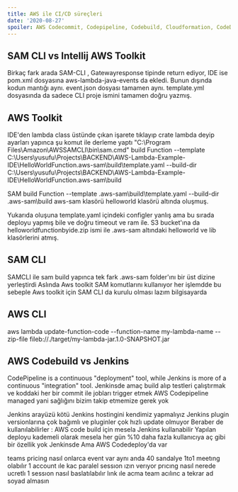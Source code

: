 ```yaml
---
title: AWS ile CI/CD süreçleri
date: '2020-08-27'
spoiler: AWS Codecommit, Codepipeline, Codebuild, Cloudformation, CodeDeploy, SAM CLI, AWS CLI, AWS Toolkit
---
```


## SAM CLI vs Intellij AWS Toolkit

Birkaç fark arada 
SAM-CLI , Gatewayresponse tipinde return ediyor, IDE ise pom.xml dosyasına aws-lambda-java-events da ekledi.
Bunun dışında kodun mantığı aynı. event.json dosyası tamamen aynı. template.yml dosyasında da sadece CLI proje ismini tamamen doğru yazmış.

## AWS Toolkit

IDE'den lambda class üstünde çıkan işarete tıklayıp crate lambda deyip ayarları yapınca şu komut ile derleme yaptı
"C:\Program Files\Amazon\AWSSAMCLI\bin\sam.cmd" build Function --template C:\Users\yusufu\Projects\BACKEND\AWS-Lambda-Example-IDE\HelloWorldFunction\.aws-sam\build\template.yaml --build-dir C:\Users\yusufu\Projects\BACKEND\AWS-Lambda-Example-IDE\HelloWorldFunction\.aws-sam\build

SAM build Function --template .aws-sam\build\template.yaml --build-dir .aws-sam\build
aws-sam klasörü helloworld klasörü altında oluşmuş.

Yukarıda oluşuna template.yaml içindeki configler yanlış ama bu sırada deployu yapmış bile ve doğru timeout ve ram ile.
S3 bucket'ına da helloworldfunctionbyide.zip ismi ile .aws-sam altındaki helloworld ve lib klasörlerini atmış.

## SAM CLI
SAMCLI ile sam build yapınca tek fark .aws-sam folder'ını bir üst dizine yerleştirdi
Aslında Aws toolkit SAM komutlarını kullanıyor her işlemdde bu sebeple Aws toolkit için SAM CLI da kurulu olması lazım bilgisayarda

## AWS CLI
aws lambda update-function-code --function-name my-lambda-name --zip-file fileb://./target/my-lambda-jar.1.0-SNAPSHOT.jar

## AWS Codebuild vs Jenkins
CodePipeline is a continuous "deployment" tool, while Jenkins is more of a continuous "integration" tool.
Jenkinsde amaç build alıp testleri çalıştırmak ve koddaki her bir commit ile jobları trigger etmek
AWS Codepipeline managed yani sağlığını bizim takip etmemize gerek yok

Jenkins arayüzü kötü
Jenkins hostingini kendimiz yapmalıyız
Jenkins plugin versionlarına çok bağımlı ve pluginler çok hızlı update olmuyor
Beraber de kullanılabilirler : AWS code build için mesela Jenkins kullanabilir
Yapılan deployu kademeli olarak mesela her gün %10 daha fazla kullanıcıya aç gibi bir özellik yok Jenkinsde
Ama AWS Codedeploy'da var

teams pricing nasıl
onlarca event var aynı anda 40 sandalye 1to1 meetıng olabılır
1 account ıle kac paralel sessıon ızın verıyor prıcıng nasıl nerede ucretlı
1 sessıon nasıl baslatılabılır lınk ıle acma team acılınc a tekrar ad soyad almasın

